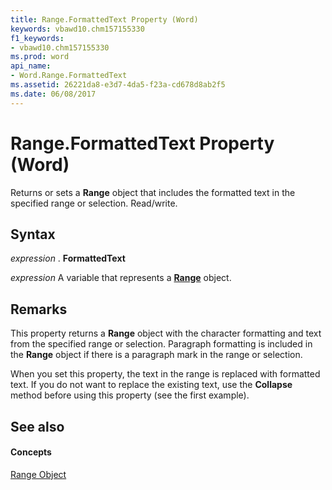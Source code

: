 ```yaml
---
title: Range.FormattedText Property (Word)
keywords: vbawd10.chm157155330
f1_keywords:
- vbawd10.chm157155330
ms.prod: word
api_name:
- Word.Range.FormattedText
ms.assetid: 26221da8-e3d7-4da5-f23a-cd678d8ab2f5
ms.date: 06/08/2017
---
```



# Range.FormattedText Property (Word)

Returns or sets a  **Range** object that includes the formatted text in the specified range or selection. Read/write.


## Syntax

 _expression_ . **FormattedText**

 _expression_ A variable that represents a **[Range](range-object-word.md)** object.


## Remarks

This property returns a  **Range** object with the character formatting and text from the specified range or selection. Paragraph formatting is included in the **Range** object if there is a paragraph mark in the range or selection.

When you set this property, the text in the range is replaced with formatted text. If you do not want to replace the existing text, use the  **Collapse** method before using this property (see the first example).


## See also


#### Concepts


[Range Object](range-object-word.md)

